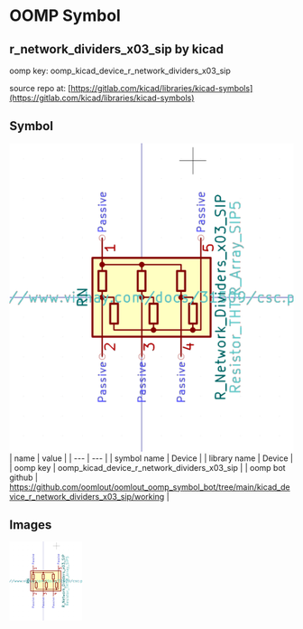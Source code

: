 # OOMP Symbol  
## r_network_dividers_x03_sip  by kicad  
  
oomp key: oomp_kicad_device_r_network_dividers_x03_sip  
  
source repo at: [https://gitlab.com/kicad/libraries/kicad-symbols](https://gitlab.com/kicad/libraries/kicad-symbols)  
## Symbol  
  
[![working.png](working_600.png)](working.png)  
| name | value | 
| --- | --- | 
| symbol name | Device | 
| library name | Device | 
| oomp key | oomp_kicad_device_r_network_dividers_x03_sip | 
| oomp bot github | https://github.com/oomlout/oomlout_oomp_symbol_bot/tree/main/kicad_device_r_network_dividers_x03_sip/working | 
## Images  
  
[![working.png](working_140.png)](working.png)  
